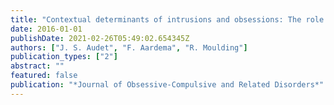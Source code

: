 ```yaml
---
title: "Contextual determinants of intrusions and obsessions: The role of ego-dystonicity and the reality of obsessional thoughts"
date: 2016-01-01
publishDate: 2021-02-26T05:49:02.654345Z
authors: ["J. S. Audet", "F. Aardema", "R. Moulding"]
publication_types: ["2"]
abstract: ""
featured: false
publication: "*Journal of Obsessive-Compulsive and Related Disorders*"
---
```


